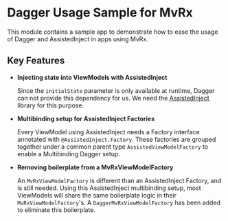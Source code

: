 # Dagger Usage Sample for MvRx

This module contains a sample app to demonstrate how to ease the usage of Dagger and AssistedInject in apps using MvRx.

## Key Features

* **Injecting state into ViewModels with AssistedInject**
  
  Since the `initialState` parameter is only available at runtime, Dagger can not provide this dependency for us. We need the [AssistedInject](https://github.com/square/AssistedInject) library for this purpose.

* **Multibinding setup for AssistedInject Factories**

  Every ViewModel using AssistedInject needs a Factory interface annotated with `@AssistedInject.Factory`. These factories are grouped together under a common parent type `AssistedViewModelFactory` to enable a Multibinding Dagger setup.

* **Removing boilerplate from a MvRxViewModelFactory**

  An `MvRxViewModelFactory` is different than an AssistedInject Factory, and is still needed. Using this AssistedInject multibinding setup, most ViewModels will share the same boilerplate logic in their `MvRxViewModelFactory`'s. A `DaggerMvRxViewModelFactory` has been added to eliminate this boilerplate.
